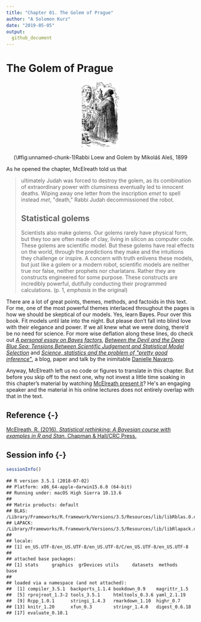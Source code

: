 ```yaml
---
title: "Chapter 01. The Golem of Prague"
author: "A Solomon Kurz"
date: "2019-05-05"
output:
  github_document
---
```


# The Golem of Prague

<div class="figure" style="text-align: center">
<img src="pictures/Golem_and_Loew.jpg" alt="Rabbi Loew and Golem by Mikoláš Aleš, 1899" width="20%" />
<p class="caption">(\#fig:unnamed-chunk-1)Rabbi Loew and Golem by Mikoláš Aleš, 1899</p>
</div>

As he opened the chapter, McElreath told us that

> ultimately Judah was forced to destroy the golem, as its combination of extraordinary power with clumsiness eventually led to innocent deaths. Wiping away one letter from the inscription *emet* to spell instead *met*, "death," Rabbi Judah decommissioned the robot.
>
>## Statistical golems
>
> Scientists also make golems. Our golems rarely have physical form, but they too are often made of clay, living in silicon as computer code. These golems are scientific model. But these golems have real effects on the world, through the predictions they make and the intuitions they challenge or inspire. A concern with truth enlivens these models, but just like a golem or a modern robot, scientific models are neither true nor false, neither prophets nor charlatans. Rather they are constructs engineered for some purpose. These constructs are incredibly powerful, dutifully conducting their programmed calculations. (p. 1, *emphasis* in the original)

There are a lot of great points, themes, methods, and factoids in this text. For me, one of the most powerful themes interlaced throughout the pages is how we should be skeptical of our models. Yes, learn Bayes. Pour over this book. Fit models until late into the night. But please don’t fall into blind love with their elegance and power. If we all knew what we were doing, there’d be no need for science. For more wise deflation along these lines, do check out [*A personal essay on Bayes factors*](https://djnavarro.net/post/a-personal-essay-on-bayes-factors/), [*Between the Devil and the Deep Blue Sea: Tensions Between Scientific Judgement and Statistical Model Selection*](https://link.springer.com/article/10.1007/s42113-018-0019-z) and [*Science, statistics and the problem of "pretty good inference"*](https://www.youtube.com/watch?v=tNkmsAOn7aU), a blog, paper and talk by the inimitable [Danielle Navarro](https://twitter.com/djnavarro?lang=en).

Anyway, McElreath left us no code or figures to translate in this chapter. But before you skip off to the next one, why not invest a little time soaking in this chapter’s material by watching [McElreath present it](https://www.youtube.com/watch?v=oy7Ks3YfbDg&t=14s&frags=pl%2Cwn)? He's an engaging speaker and the material in his online lectures does not entirely overlap with that in the text.

## Reference {-}

[McElreath, R. (2016). *Statistical rethinking: A Bayesian course with examples in R and Stan.* Chapman & Hall/CRC Press.](https://xcelab.net/rm/statistical-rethinking/)

## Session info {-}


```r
sessionInfo()
```

```
## R version 3.5.1 (2018-07-02)
## Platform: x86_64-apple-darwin15.6.0 (64-bit)
## Running under: macOS High Sierra 10.13.6
## 
## Matrix products: default
## BLAS: /Library/Frameworks/R.framework/Versions/3.5/Resources/lib/libRblas.0.dylib
## LAPACK: /Library/Frameworks/R.framework/Versions/3.5/Resources/lib/libRlapack.dylib
## 
## locale:
## [1] en_US.UTF-8/en_US.UTF-8/en_US.UTF-8/C/en_US.UTF-8/en_US.UTF-8
## 
## attached base packages:
## [1] stats     graphics  grDevices utils     datasets  methods   base     
## 
## loaded via a namespace (and not attached):
##  [1] compiler_3.5.1  backports_1.1.4 bookdown_0.9    magrittr_1.5   
##  [5] rprojroot_1.3-2 tools_3.5.1     htmltools_0.3.6 yaml_2.1.19    
##  [9] Rcpp_1.0.1      stringi_1.4.3   rmarkdown_1.10  highr_0.7      
## [13] knitr_1.20      xfun_0.3        stringr_1.4.0   digest_0.6.18  
## [17] evaluate_0.10.1
```


